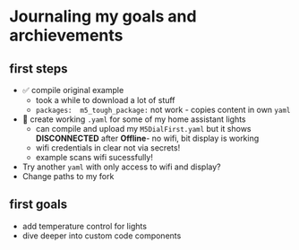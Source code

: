 # Journaling my goals and archievements

## first steps

* ✅ compile original example
  * took a while to download a lot of stuff
  * `packages:  m5_tough_package:` not work - copies content in own `yaml`
* 🚧 create working `.yaml` for some of my home assistant lights
  * can compile and upload my `M5DialFirst.yaml` but it shows **DISCONNECTED** after **Offline**- no wifi, bit display is working
  * wifi credentials in clear not via secrets!
  * example scans wifi sucessfully!
* Try another `yaml` with only access to wifi and display?
* Change paths to my fork

## first goals

* add temperature control for lights
* dive deeper into custom code components
  